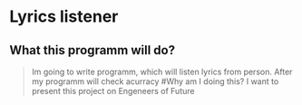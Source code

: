  # Lyrics listener
 ## What this programm will do?
 > Im going to write programm, which will listen lyrics from person. After my programm will check acurracy
 #Why am I doing this?
 > I want to present this project on Engeneers of Future
